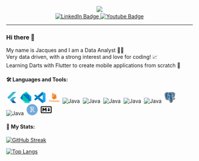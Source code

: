 <div id="header" align="center">
  <img src="https://media.giphy.com/media/v1.Y2lkPTc5MGI3NjExOTU2YThkY2RkNWFiYWFmOThkZWU5ZDFhMzdiYTQ0MmVmY2I3YjU2MyZlcD12MV9pbnRlcm5hbF9naWZzX2dpZklkJmN0PXM/HEPwfdu6T6svpPE1eN/giphy.gif" width="150"/>

<div id="badges">
  <a href="https://www.linkedin.com/in/jacques-hervochon-27448898/?locale=en_US">
    <img src="https://img.shields.io/badge/LinkedIn-blue?style=for-the-badge&logo=linkedin&logoColor=white" alt="LinkedIn Badge"/>
  </a>
  <a href="https://www.youtube.com/@jacqueshervochon5099/videos">
  <img src="https://img.shields.io/badge/YouTube-red?style=for-the-badge&logo=youtube&logoColor=white" alt="Youtube Badge"/>
  </a>
</div>
</div>  

--- 

### Hi there  👋
 
 My name is Jacques and I am a Data Analyst 👨‍💻
 <br />
 Very data driven, with a strong interest and love for coding! 📈
 <br />
 Learning Darts with Flutter to create mobile applications from scratch 🎨
 
 
#### 🛠️ Languages and Tools:
<div>
    <img src="https://github.com/devicons/devicon/blob/master/icons/flutter/flutter-original.svg" title="Flutter" alt="Java" width="30" height="30"/>&nbsp;
    <img src="https://github.com/devicons/devicon/blob/master/icons/dart/dart-original.svg" title="Dart" alt="Java" width="30" height="30"/>&nbsp;
    <img src="https://github.com/devicons/devicon/blob/master/icons/vscode/vscode-original.svg" title="VSCode" alt="Java" width="30" height="30"/>&nbsp;
    <img src="https://github.com/devicons/devicon/blob/master/icons/firebase/firebase-plain-wordmark.svg" title="Firebase" alt="Java" width="30" height="30"/>&nbsp;
    <img src="https://henriblancke.gallerycdn.vsassets.io/extensions/henriblancke/vscode-dbt-formatter/1.0.1/1586995554014/Microsoft.VisualStudio.Services.Icons.Default" title="dbt" alt="Java" width="30" height="30"/>&nbsp;
    <img src="https://avatars.githubusercontent.com/u/10746780?s=280&v=4" title="Redash" alt="Java" width="30" height="30"/>&nbsp;
    <img src="https://lh3.googleusercontent.com/SL-zhI5eLuR-P2Ei1dTgcpEMlBLDcx4enkHVLzqE2deyD7eXlhp3l8fliVMJd4JrceekY952chneRzUSmQeA" title="SuperQuery" alt="Java" width="30" height="30"/>&nbsp;
    <img src="https://upload.wikimedia.org/wikipedia/commons/thumb/c/c9/DataGrip.svg/1024px-DataGrip.svg.png" title="DataGrip" alt="Java" width="30" height="30"/>&nbsp;
    <img src="https://cdn.icon-icons.com/icons2/2699/PNG/512/google_bigquery_logo_icon_168150.png" title="BigQuery" alt="Java" width="30" height="30"/>&nbsp;
    <img src="https://github.com/devicons/devicon/blob/master/icons/postgresql/postgresql-original.svg" title="PostgreSQL" alt="Java" width="30" height="30"/>&nbsp;
    <img src="https://comunidadbioinfo.github.io/cdsb2021_workflows/img/shiny_1.png" title="RShiny" alt="Java" width="30" height="30"/>&nbsp;
    <img src="https://github.com/devicons/devicon/blob/master/icons/rstudio/rstudio-original.svg" title="RStudio" alt="Java" width="30" height="30"/>&nbsp;
    <img src="https://github.com/devicons/devicon/blob/master/icons/markdown/markdown-original.svg" title="Markdown" alt="Java" width="30" height="30"/>&nbsp;
  
#### 🚀 My Stats:
  
[![GitHub Streak](http://github-readme-streak-stats.herokuapp.com?user=jacquuouille&theme=blueberry-duo)](https://git.io/streak-stats)
  
[![Top Langs](https://github-readme-stats.vercel.app/api/top-langs/?username=jacquuouille&layout=compact)](https://github.com/anuraghazra/github-readme-stats)
